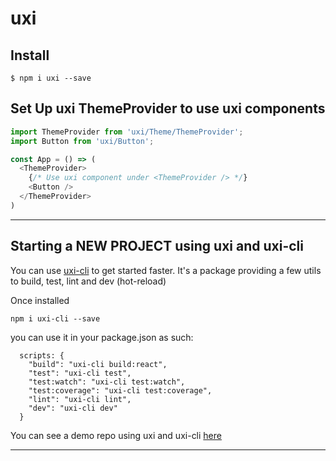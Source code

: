 
# uxi


## Install
`$ npm i uxi --save`


## Set Up uxi ThemeProvider to use uxi components
```js
import ThemeProvider from 'uxi/Theme/ThemeProvider';
import Button from 'uxi/Button';

const App = () => (
  <ThemeProvider>
    {/* Use uxi component under <ThemeProvider /> */}
    <Button />
  </ThemeProvider>
)
```

___

## Starting a NEW PROJECT using uxi and uxi-cli
You can use [uxi-cli](https://github.com/uxilab/uxi-cli) to get started faster.
It's a package providing a few utils to build, test, lint and dev (hot-reload)

Once installed

`npm i uxi-cli --save`


you can use it in your package.json as such:

```
  scripts: {
    "build": "uxi-cli build:react",
    "test": "uxi-cli test",
    "test:watch": "uxi-cli test:watch",
    "test:coverage": "uxi-cli test:coverage",
    "lint": "uxi-cli lint",
    "dev": "uxi-cli dev"
  }
```
You can see a demo repo using uxi and uxi-cli [here](https://github.com/uxilab/uxi-get-started-demo)
___


